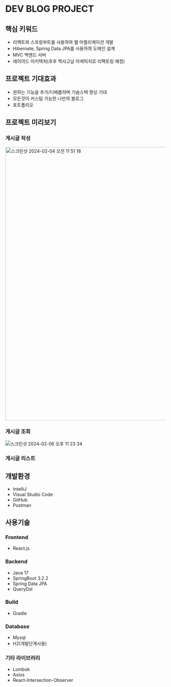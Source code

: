 #  DEV BLOG PROJECT

## 핵심 키워드
- 리액트와 스프링부트를 사용하여 웹 어플리케이션 개발
- Hibernate, Spring Data JPA를 사용하여 도메인 설계
- MVC 백엔드 서버
- 레이어드 아키텍처(추후 헥사고날 아케틱처로 리팩토링 예정)

## 프로젝트 기대효과
- 원하는 기능을 추가/디베롭하며 기슬스택 향상 기대
- 모든것이 커스텀 가능한 나만의 블로그
- 포트폴리오

## 프로젝트 미리보기
### 게시글 작성
<img width="858" alt="스크린샷 2024-02-04 오전 11 51 18" src="https://github.com/choijunkeun/devblog/assets/86010302/92a3c5ca-c4ca-41d3-b787-aa0dc5727c0d">

### 게시글 조회
![스크린샷 2024-02-06 오후 11 23 34](https://github.com/choijunkeun/devblog/assets/86010302/2d5f5277-011b-4b5b-a40e-1ad2b2842394)

### 게시글 리스트


## 개발환경

- IntelliJ
- Visual Studio Code
- GitHub
- Postman

## 사용기술
### Frontend
- React.js

### Backend
- Java 17
- SpringBoot 3.2.2
- Spring Data JPA
- QueryDsl

### Build
- Gradle

### Database
- Mysql
- H2(개발단계사용)

### 기타 라이브러리
- Lombok
- Axios
- React-Intersection-Observer




